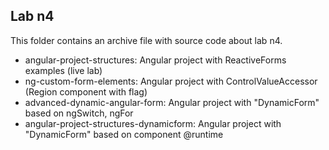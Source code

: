 ## Lab n4

This folder contains an archive file with source code about lab n4.

- angular-project-structures: Angular project with ReactiveForms examples (live lab)
- ng-custom-form-elements: Angular project with ControlValueAccessor (Region component with flag)
- advanced-dynamic-angular-form: Angular project with "DynamicForm" based on ngSwitch, ngFor
- angular-project-structures-dynamicform: Angular project with "DynamicForm" based on component @runtime
